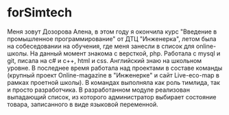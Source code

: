 # forSimtech

Меня зовут Дозорова Алена, в этом году я окончила курс "Введение в промышленное программирование" от ДТЦ "Инженерка", летом была на собеседовании на обучения, где меня занесли в список для online-школы. На данный момент знакома с версткой, php. Работала с mysql и git, писала на c# и с++, html и css. Английский знаю на школьном уровне. В последнее время работала над проектами в составе команды (крупный проект Online-magazine в "Инженерке" и сайт Live-eco-map в рамках проетной школы). В командах выполняла как роль тимлида, так и просто разработчика.
В разработанном модуле реализован выпадающий список, из которого администратор выбирает состояние товара, записанного в виде языковой переменной.
